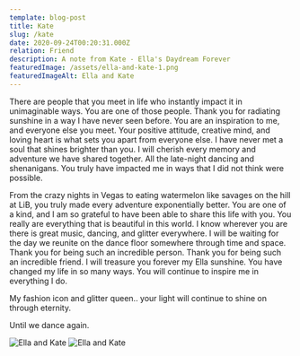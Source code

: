 ```yaml
---
template: blog-post
title: Kate
slug: /kate
date: 2020-09-24T00:20:31.000Z
relation: Friend
description: A note from Kate - Ella's Daydream Forever
featuredImage: /assets/ella-and-kate-1.png
featuredImageAlt: Ella and Kate
---
```

There are people that you meet in life who instantly impact it in unimaginable ways. You are one of those people. Thank you for radiating sunshine in a way I have never seen before. You are an inspiration to me, and everyone else you meet. Your positive attitude, creative mind, and loving heart is what sets you apart from everyone else. I have never met a soul that shines brighter than you. I will cherish every memory and adventure we have shared together. All the late-night dancing and shenanigans. You truly have impacted me in ways that I did not think were possible.  

From the crazy nights in Vegas to eating watermelon like savages on the hill at LiB, you truly made every adventure exponentially better. You are one of a kind, and I am so grateful to have been able to share this life with you. You really are everything that is beautiful in this world. I know wherever you are there is great music, dancing, and glitter everywhere. I will be waiting for the day we reunite on the dance floor somewhere through time and space. Thank you for being such an incredible person. Thank you for being such an incredible friend. I will treasure you forever my Ella sunshine. You have changed my life in so many ways. You will continue to inspire me in everything I do.  

My fashion icon and glitter queen.. your light will continue to shine on through eternity.   

Until we dance again.

![Ella and Kate](/assets/ella-and-kate-2.jpg)
![Ella and Kate](/assets/ella-and-kate-3.jpg)